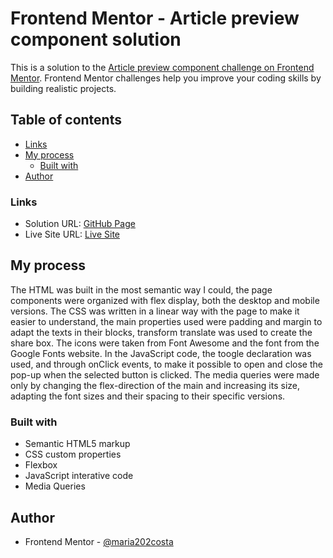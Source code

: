 # Frontend Mentor - Article preview component solution

This is a solution to the [Article preview component challenge on Frontend Mentor](https://www.frontendmentor.io/challenges/article-preview-component-dYBN_pYFT). Frontend Mentor challenges help you improve your coding skills by building realistic projects.

## Table of contents

- [Links](#links)
- [My process](#my-process)
  - [Built with](#built-with)
- [Author](#author)

### Links

- Solution URL: [GitHub Page](https://github.com/maria202costa/Article-Preview-Component)
- Live Site URL: [Live Site](https://article-preview-component-iota-plum.vercel.app/)

## My process

The HTML was built in the most semantic way I could, the page components were organized with flex display, both the desktop and mobile versions. The CSS was written in a linear way with the page to make it easier to understand, the main properties used were padding and margin to adapt the texts in their blocks, transform translate was used to create the share box. The icons were taken from Font Awesome and the font from the Google Fonts website. In the JavaScript code, the toogle declaration was used, and through onClick events, to make it possible to open and close the pop-up when the selected button is clicked. The media queries were made only by changing the flex-direction of the main and increasing its size, adapting the font sizes and their spacing to their specific versions.

### Built with

- Semantic HTML5 markup
- CSS custom properties
- Flexbox
- JavaScript interative code
- Media Queries

## Author

- Frontend Mentor - [@maria202costa](https://www.frontendmentor.io/profile/maria202costa)
